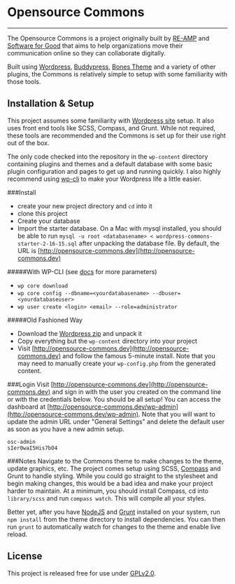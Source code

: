 # Opensource Commons
----

The Opensource Commons is a project originally built by [RE-AMP](http://www.reamp.org/) and [Software for Good](http://www.softwareforgood.com) that aims to help organizations move their communication online so they can collaborate digitally.

Built using [Wordpress](http://www.wordpress.org), [Buddypress](http://www.buddypress.org), [Bones Theme](http://themble.com/bones/) and a variety of other plugins, the Commons is relatively simple to setup with some familiarity with those tools.

## Installation & Setup
This project assumes some familiarity with [Wordpress site](https://codex.wordpress.org/Installing_WordPress) setup. It also uses front end tools like SCSS, Compass, and Grunt. While not required, these tools are recommended and the Commons is set up for their use right out of the box.

The only code checked into the repository in the `wp-content` directory containing plugins and themes and a default database with some basic plugin configuration and pages to get up and running quickly. I also highly recommend using [wp-cli](http://wp-cli.org/) to make your Wordpress life a little easier. 

###Install
* create your new project directory and `cd` into it
* clone this project
* Create your database
* Import the starter database. On a Mac with mysql installed, you should be able to run `mysql -u root <databasename> < wordpress-commons-starter-2-16-15.sql` after unpacking the database file. By default, the URL is [http://opensource-commons.dev](http://opensource-commons.dev)

#####With WP-CLI (see [docs](http://wp-cli.org/commands/) for more parameters)

* `wp core download`
* `wp core config --dbname=<yourdatabasename> --dbuser=<yourdatabaseuser>`
* `wp user create <login> <email> --role=administrator`

#####Old Fashioned Way
* Download the [Wordpress zip](https://wordpress.org/download/) and unpack it
* Copy everything but the `wp-content` directory into your project
* Visit [http://opensource-commons.dev](http://opensource-commons.dev) and follow the famous 5-minute install. Note that you may need to manually create your `wp-config.php` from the generated content.

###Login
Visit [http://opensource-commons.dev](http://opensource-commons.dev) and sign in with the user you created on the command line or with the credentials below. You should be all setup! You can access the dashboard at [http://opensource-commons.dev/wp-admin](http://opensource-commons.dev/wp-admin). Note that you will want to update the admin URL under "General Settings" and delete the default user as soon as you have a new admin setup.


```
osc-admin
sIer0waI5His7bO4
```

###Notes
Navigate to the Commons theme to make changes to the theme, update graphics, etc. The project comes setup using SCSS, [Compass](http://compass-style.org/install/) and Grunt to handle styling. While you could go straight to the stylesheet and begin making changes, this would be a bad idea and make your project harder to maintain. At a minimum, you should install Compass, cd into `library/scss` and run `compass watch`. This will compile all your styles. 

Better yet, after you have [NodeJS](http://nodejs.org/) and [Grunt](http://gruntjs.com/) installed on your system, run `npm install` from the theme directory to install dependencies. You can then run `grunt` to automatically watch for changes to the theme and enable live reload.

## License
This project is released free for use under [GPLv2.0](wordpress-commons/gnu-gpl-v2.0.md). 